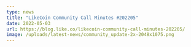 ```yaml
---
type: news
title: "LikeCoin Community Call Minutes #202205"
date: 2022-05-03
url: https://blog.like.co/likecoin-community-call-minutes-202205/
image: /uploads/latest-news/community_update-2x-2048x1075.png
---
```

